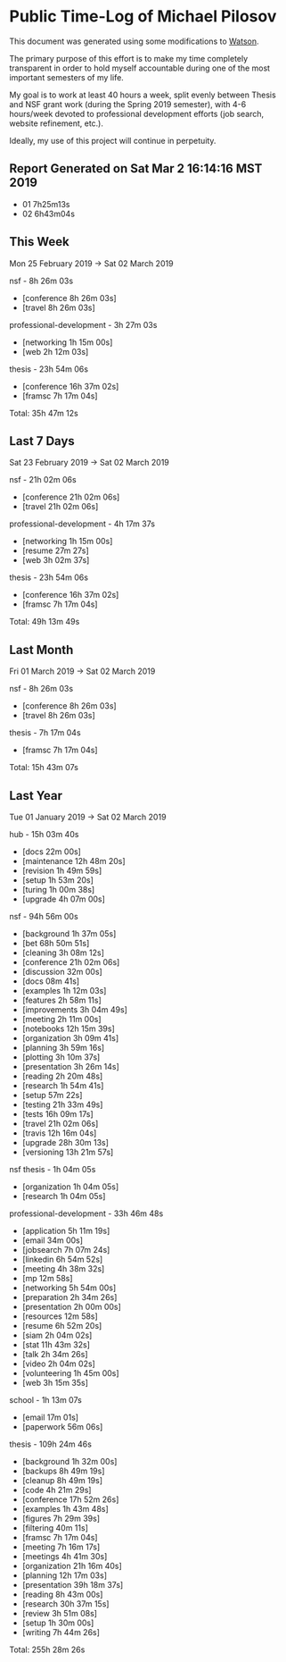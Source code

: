 # Public Time-Log of Michael Pilosov

This document was generated using some modifications to [Watson](https://github.com/TailorDev/Watson).

The primary purpose of this effort is to make my time completely transparent in order to hold myself accountable during one of the most important semesters of my life.

My goal is to work at least 40 hours a week, split evenly between Thesis and NSF grant work (during the Spring 2019 semester), with 4-6 hours/week devoted to professional development efforts (job search, website refinement, etc.). 

Ideally, my use of this project will continue in perpetuity.


## Report Generated on Sat Mar  2 16:14:16 MST 2019

- 01 7h25m13s
- 02 6h43m04s


## This Week
Mon 25 February 2019 -> Sat 02 March 2019

nsf - 8h 26m 03s
- [conference  8h 26m 03s]  
- [travel  8h 26m 03s]  

professional-development - 3h 27m 03s
- [networking  1h 15m 00s]  
- [web  2h 12m 03s]  

thesis - 23h 54m 06s
- [conference 16h 37m 02s]  
- [framsc  7h 17m 04s]  

Total: 35h 47m 12s


## Last 7 Days
Sat 23 February 2019 -> Sat 02 March 2019

nsf - 21h 02m 06s
- [conference 21h 02m 06s]  
- [travel 21h 02m 06s]  

professional-development - 4h 17m 37s
- [networking  1h 15m 00s]  
- [resume     27m 27s]  
- [web  3h 02m 37s]  

thesis - 23h 54m 06s
- [conference 16h 37m 02s]  
- [framsc  7h 17m 04s]  

Total: 49h 13m 49s


## Last Month
Fri 01 March 2019 -> Sat 02 March 2019

nsf - 8h 26m 03s
- [conference  8h 26m 03s]  
- [travel  8h 26m 03s]  

thesis - 7h 17m 04s
- [framsc  7h 17m 04s]  

Total: 15h 43m 07s


## Last Year
Tue 01 January 2019 -> Sat 02 March 2019

hub - 15h 03m 40s
- [docs     22m 00s]  
- [maintenance 12h 48m 20s]  
- [revision  1h 49m 59s]  
- [setup  1h 53m 20s]  
- [turing  1h 00m 38s]  
- [upgrade  4h 07m 00s]  

nsf - 94h 56m 00s
- [background  1h 37m 05s]  
- [bet 68h 50m 51s]  
- [cleaning  3h 08m 12s]  
- [conference 21h 02m 06s]  
- [discussion     32m 00s]  
- [docs     08m 41s]  
- [examples  1h 12m 03s]  
- [features  2h 58m 11s]  
- [improvements  3h 04m 49s]  
- [meeting  2h 11m 00s]  
- [notebooks 12h 15m 39s]  
- [organization  3h 09m 41s]  
- [planning  3h 59m 16s]  
- [plotting  3h 10m 37s]  
- [presentation  3h 26m 14s]  
- [reading  2h 20m 48s]  
- [research  1h 54m 41s]  
- [setup     57m 22s]  
- [testing 21h 33m 49s]  
- [tests 16h 09m 17s]  
- [travel 21h 02m 06s]  
- [travis 12h 16m 04s]  
- [upgrade 28h 30m 13s]  
- [versioning 13h 21m 57s]  

nsf thesis - 1h 04m 05s
- [organization  1h 04m 05s]  
- [research  1h 04m 05s]  

professional-development - 33h 46m 48s
- [application  5h 11m 19s]  
- [email     34m 00s]  
- [jobsearch  7h 07m 24s]  
- [linkedin  6h 54m 52s]  
- [meeting  4h 38m 32s]  
- [mp     12m 58s]  
- [networking  5h 54m 00s]  
- [preparation  2h 34m 26s]  
- [presentation  2h 00m 00s]  
- [resources     12m 58s]  
- [resume  6h 52m 20s]  
- [siam  2h 04m 02s]  
- [stat 11h 43m 32s]  
- [talk  2h 34m 26s]  
- [video  2h 04m 02s]  
- [volunteering  1h 45m 00s]  
- [web  3h 15m 35s]  

school - 1h 13m 07s
- [email     17m 01s]  
- [paperwork     56m 06s]  

thesis - 109h 24m 46s
- [background  1h 32m 00s]  
- [backups  8h 49m 19s]  
- [cleanup  8h 49m 19s]  
- [code  4h 21m 29s]  
- [conference 17h 52m 26s]  
- [examples  1h 43m 48s]  
- [figures  7h 29m 39s]  
- [filtering     40m 11s]  
- [framsc  7h 17m 04s]  
- [meeting  7h 16m 17s]  
- [meetings  4h 41m 30s]  
- [organization 21h 16m 40s]  
- [planning 12h 17m 03s]  
- [presentation 39h 18m 37s]  
- [reading  8h 43m 00s]  
- [research 30h 37m 15s]  
- [review  3h 51m 08s]  
- [setup  1h 30m 00s]  
- [writing  7h 44m 26s]  

Total: 255h 28m 26s
